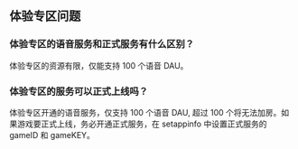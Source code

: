 ## 体验专区问题

### 体验专区的语音服务和正式服务有什么区别？
体验专区的资源有限，仅能支持 100 个语音 DAU。
### 体验专区的服务可以正式上线吗？
体验专区开通的语音服务，仅支持 100 个语音 DAU, 超过 100 个将无法加房。如果游戏要正式上线，务必开通正式服务，在 setappinfo 中设置正式服务的 gameID 和 gameKEY。
